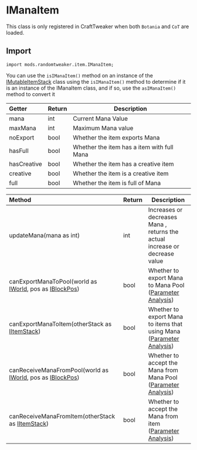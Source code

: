 # IManaItem

This class is only registered in CraftTweaker when both `Botania` and `CoT` are loaded.

## Import

```zenscript
import mods.randomtweaker.item.IManaItem;
```

You can use the `isIManaItem()` method on an instance of the [IMutableItemStack](https://docs.blamejared.com/1.12/en/Vanilla/Items/IMutableItemStack/)
class using the `isIManaItem()` method to determine if it is an instance of the IManaItem class, and if so, use the `asIManaItem()` method to convert it

| Getter | Return | Description |
| :----- | ---- | ----- |
| mana | int | Current Mana Value|
| maxMana | int | Maximum Mana value |
| noExport | bool | Whether the item exports Mana |
| hasFull | bool | Whether the item has a item with full Mana |
| hasCreative | bool | Whether the item has a creative item |
| creative | bool | Whether the item is a creative item |
| full | bool | Whether the item is full of Mana |

| Method | Return | Description |
| :----- | ---- | ----- |
| updateMana(mana as int) | int | Increases or decreases Mana , returns the actual increase or decrease value |
| canExportManaToPool(world as [IWorld](https://docs.blamejared.com/1.12/en/Vanilla/World/IWorld/), pos as [IBlockPos](https://docs.blamejared.com/1.12/en/Vanilla/World/IBlockPos/)) | bool | Whether to export Mana to Mana Pool ([Parameter Analysis](https://github.com/ikexing-cn/RandomTweaker/blob/master/wiki/zh_cn/modSupport/ContentTweaker/ManaItem/function.md#canexportmanatopool)) |
| canExportManaToItem(otherStack as [IItemStack](https://docs.blamejared.)) | bool | Whether to export Mana to items that using Mana ([Parameter Analysis](https://github.com/ikexing-cn/RandomTweaker/blob/1.12/wiki/zh_cn/modSupport/ContentTweaker/ManaItem/function.md#canexportmanatoitem)) |
| canReceiveManaFromPool(world as [IWorld](https://docs.blamejared.com/1.12/en/Vanilla/World/IWorld/), pos as [IBlockPos](https://docs.blamejared.com/1.12/en/Vanilla/World/IBlockPos/)) | bool | Whether to accept the Mana from Mana Pool ([Parameter Analysis](https://github.com/ikexing-cn/RandomTweaker/blob/master/wiki/zh_cn/modSupport/ContentTweaker/ManaItem/function.md#canreceivemanafrompool)) |
| canReceiveManaFromItem(otherStack as [IItemStack](https://docs.blamejared.)) | bool | Whether to accept the Mana from item ([Parameter Analysis](https://github.com/ikexing-cn/RandomTweaker/blob/1.12/wiki/zh_cn/modSupport/ContentTweaker/ManaItem/function.md#canreceivemanafromitem)) |
